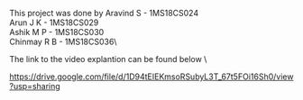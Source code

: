 This project was done by 
Aravind S - 1MS18CS024\
Arun J K -  1MS18CS029\
Ashik M P - 1MS18CS030\
Chinmay R B - 1MS18CS036\

The link to the video explantion can be found below \

https://drive.google.com/file/d/1D94tEIEKmsoRSubyL3T_67t5FOi16Sh0/view?usp=sharing
